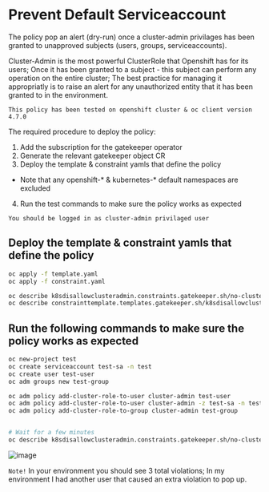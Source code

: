 # Prevent Default Serviceaccount

The policy pop an alert (dry-run) once a cluster-admin privilages has been granted to unapproved subjects (users, groups, serviceaccounts).

Cluster-Admin is the most powerful ClusterRole that Openshift has for its users; Once it has been granted to a subject - this subject can perform any operation on the entire cluster; The best practice for managing it appropriatly is to raise an alert for any unauthorized entity that it has been granted to in the environment.

`This policy has been tested on openshift cluster & oc client version 4.7.0`

The required procedure to deploy the policy:

1. Add the subscription for the gatekeeper operator
2. Generate the relevant gatekeeper object CR
3. Deploy the template & constraint yamls that define the policy
* Note that any openshift-* & kubernetes-* default namespaces are excluded
4. Run the test commands to make sure the policy works as expected

`You should be logged in as cluster-admin privilaged user`

## Deploy the template & constraint yamls that define the policy

```bash
oc apply -f template.yaml
oc apply -f constraint.yaml

oc describe k8sdisallowclusteradmin.constraints.gatekeeper.sh/no-cluster-admin
oc describe constrainttemplate.templates.gatekeeper.sh/k8sdisallowclusteradmin
```

## Run the following commands to make sure the policy works as expected
```bash
oc new-project test
oc create serviceaccount test-sa -n test
oc create user test-user
oc adm groups new test-group

oc adm policy add-cluster-role-to-user cluster-admin test-user
oc adm policy add-cluster-role-to-user cluster-admin -z test-sa -n test
oc adm policy add-cluster-role-to-group cluster-admin test-group


# Wait for a few minutes
oc describe k8sdisallowclusteradmin.constraints.gatekeeper.sh/no-cluster-admin
```

![image](https://user-images.githubusercontent.com/60185557/125775671-566238fc-ecd7-4d4b-9cce-c6d56214e5dd.png)

`Note!` In your environment you should see 3 total violations; In my environment I had another user that caused an extra violation to pop up.
